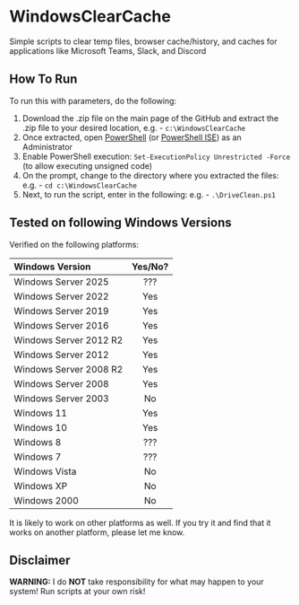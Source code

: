 # WindowsClearCache

Simple scripts to clear temp files, browser cache/history, and caches for applications like Microsoft Teams, Slack, and Discord

## How To Run

To run this with parameters, do the following:

1) Download the .zip file on the main page of the GitHub and extract the .zip file to your desired location, e.g. - `c:\WindowsClearCache`
2) Once extracted, open [PowerShell](https://docs.microsoft.com/en-us/powershell/scripting) (or [PowerShell ISE](https://docs.microsoft.com/en-us/powershell/scripting/windows-powershell/ise/introducing-the-windows-powershell-ise)) as an Administrator
3) Enable PowerShell execution: `Set-ExecutionPolicy Unrestricted -Force` (to allow executing unsigned code)
4) On the prompt, change to the directory where you extracted the files:
e.g. - `cd c:\WindowsClearCache`
5) Next, to run the script, enter in the following:
e.g. - `.\DriveClean.ps1`

## Tested on following Windows Versions

Verified on the following platforms:

|Windows Version         |Yes/No?|
|:-----------------------|:-----:|
| Windows Server 2025    | ???   |
| Windows Server 2022    | Yes   |
| Windows Server 2019    | Yes   |
| Windows Server 2016    | Yes   |
| Windows Server 2012 R2 | Yes   |
| Windows Server 2012    | Yes   |
| Windows Server 2008 R2 | Yes   |
| Windows Server 2008    | Yes   |
| Windows Server 2003    | No    |
| Windows 11             | Yes   |
| Windows 10             | Yes   |
| Windows 8              | ???   |
| Windows 7              | ???   |
| Windows Vista          | No    |
| Windows XP             | No    |
| Windows 2000           | No    |

It is likely to work on other platforms as well. If you try it and find that it works on another platform, please let me know.

## Disclaimer

**WARNING:** I do **NOT** take responsibility for what may happen to your system! Run scripts at your own risk!
